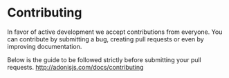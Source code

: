 # Contributing

In favor of active development we accept contributions from everyone. You can contribute by submitting a bug, creating pull requests or even by improving documentation.

Below is the guide to be followed strictly before submitting your pull requests.
http://adonisjs.com/docs/contributing
